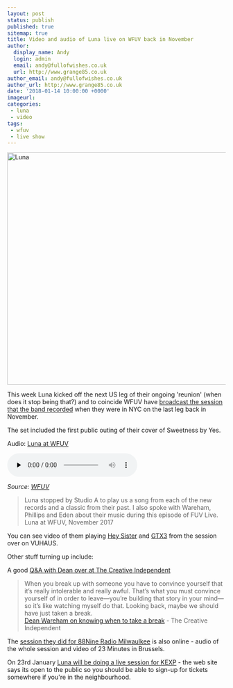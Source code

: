 ```yaml
---
layout: post
status: publish
published: true
sitemap: true
title: Video and audio of Luna live on WFUV back in November
author:
  display_name: Andy
  login: admin
  email: andy@fullofwishes.co.uk
  url: http://www.grange85.co.uk
author_email: andy@fullofwishes.co.uk
author_url: http://www.grange85.co.uk
date: '2018-01-14 10:00:00 +0000'
imageurl:
categories:
 - luna
 - video
tags:
 - wfuv
 - live show
---
```

<a data-flickr-embed="true"  href="https://www.flickr.com/photos/wfuv/37829938064/in/album-72157689843893715/" title="Luna"><img src="https://farm5.staticflickr.com/4562/37829938064_31c20e24e8_c.jpg" width="800" height="534" alt="Luna"></a><script async src="//embedr.flickr.com/assets/client-code.js" charset="utf-8"></script>

<p class="lead">This week Luna kicked off the next US leg of their ongoing 'reunion' (when does it stop being that?) and to coincide WFUV have <a href="http://www.wfuv.org/content/luna-2018">broadcast the session that the band recorded</a> when they were in NYC on the last leg back in November.</p>
<p>The set included the first public outing of their cover of Sweetness by Yes.</p>
<div class="well">
  <p class="audio">Audio: <a href="https://media.fullofwishes.co.uk/02-luna/audio/2017-11-20-luna-session-interivew-wfuv.mp3">Luna at WFUV</a></p>
  <audio controls="controls" preload="none" src="https://media.fullofwishes.co.uk/02-luna/audio/2017-11-20-luna-session-interivew-wfuv.mp3"></audio>
  <p class="source small text-right"><em>Source: <a href="http://www.wfuv.org/content/luna-2018">WFUV</a></em></p>
</div><blockquote>Luna stopped by Studio A to play us a song from each of the new records and a classic from their past. I also spoke with Wareham, Phillips and Eden about their music during this episode of FUV Live.
<footer>Luna at WFUV, November 2017</footer></blockquote>

You can see video of them playing <a href="https://www.vuhaus.com/videos/luna-hey-sister">Hey Sister</a> and <a href="https://www.vuhaus.com/videos/luna-gtx3">GTX3</a> from the session over on VUHAUS.

<p>Other stuff turning up include:</p>

<p>A good <a href="https://thecreativeindependent.com/people/dean-wareham-on-knowing-when-to-take-a-break/">Q&A with Dean over at The Creative Independent</a></p>

<blockquote>When you break up with someone you have to convince yourself that it’s really intolerable and really awful. That’s what you must convince yourself of in order to leave—you’re building that story in your mind—so it’s like watching myself do that. Looking back, maybe we should have just taken a break.<footer><a href="https://thecreativeindependent.com/people/dean-wareham-on-knowing-when-to-take-a-break/">Dean Wareham on knowing when to take a break</a> - The Creative Independent</footer></blockquote>

<p>The <a href="https://radiomilwaukee.org/discover-music/studio-milwaukee/listen-luna-studio-milwaukee/">session they did for 88Nine Radio Milwaulkee</a> is also online - audio of the whole session and video of 23 Minutes in Brussels.</p>

<p>On 23rd January <a href="http://kexp.org/events/instudio">Luna will be doing a live session for KEXP</a> - the web site says its open to the public so you should be able to sign-up for tickets somewhere if you're in the neighbourhood.</p>
